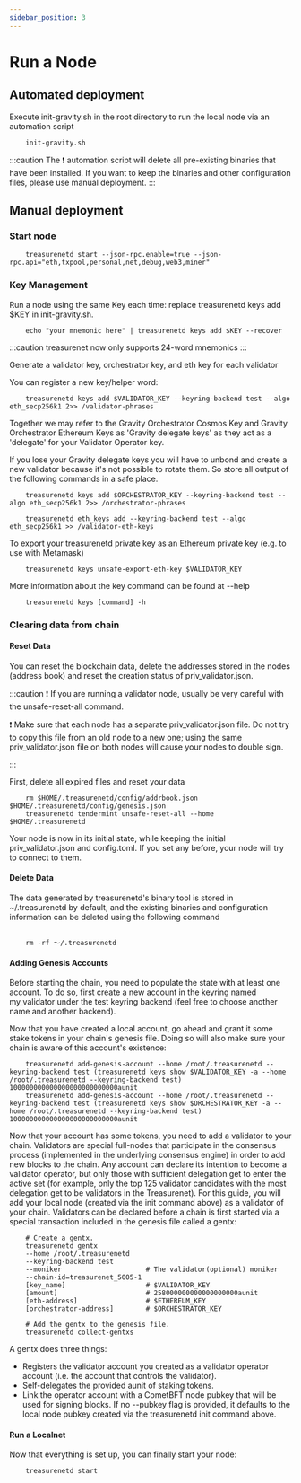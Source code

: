 ```yaml
---
sidebar_position: 3
---
```


# Run a Node

## Automated deployment

Execute init-gravity.sh in the root directory to run the local node via an automation script

```shell
    init-gravity.sh
```

:::caution
The ❗️ automation script will delete all pre-existing binaries that have been installed. If you want to keep the binaries and other configuration files, please use manual deployment.
:::

## Manual deployment

### Start node

```shell
    treasurenetd start --json-rpc.enable=true --json-rpc.api="eth,txpool,personal,net,debug,web3,miner"
```

### Key Management

Run a node using the same Key each time: replace treasurenetd keys add $KEY in init-gravity.sh.


```shell
    echo "your mnemonic here" | treasurenetd keys add $KEY --recover 
```

:::caution
treasurenet now only supports 24-word mnemonics
:::

Generate a validator key, orchestrator key, and eth key for each validator

You can register a new key/helper word:

```shell
    treasurenetd keys add $VALIDATOR_KEY --keyring-backend test --algo eth_secp256k1 2>> /validator-phrases
```

Together we may refer to the Gravity Orchestrator Cosmos Key and Gravity Orchestrator Ethereum Keys as 'Gravity delegate keys' as they act as a 'delegate' for your Validator Operator key.

If you lose your Gravity delegate keys you will have to unbond and create a new validator because it's not possible to rotate them. So store all output of the following commands in a safe place.

```shell
    treasurenetd keys add $ORCHESTRATOR_KEY --keyring-backend test --algo eth_secp256k1 2>> /orchestrator-phrases
```
```shell
    treasurenetd eth_keys add --keyring-backend test --algo eth_secp256k1 >> /validator-eth-keys
```

To export your treasurenetd private key as an Ethereum private key (e.g. to use with Metamask)

```shell
    treasurenetd keys unsafe-export-eth-key $VALIDATOR_KEY
```

More information about the key command can be found at --help

```shell
    treasurenetd keys [command] -h
```

### Clearing data from chain

#### Reset Data

You can reset the blockchain data, delete the addresses stored in the nodes (address book) and reset the creation status of priv_validator.json.

:::caution
❗️ If you are running a validator node, usually be very careful with the unsafe-reset-all command.

❗️ Make sure that each node has a separate priv_validator.json file. Do not try to copy this file from an old node to a new one; using the same priv_validator.json file on both nodes will cause your nodes to double sign.

:::

First, delete all expired files and reset your data

```shell
    rm $HOME/.treasurenetd/config/addrbook.json $HOME/.treasurenetd/config/genesis.json
    treasurenetd tendermint unsafe-reset-all --home $HOME/.treasurenetd
```

Your node is now in its initial state, while keeping the initial priv_validator.json and config.toml. If you set any before, your node will try to connect to them.

#### Delete Data

The data generated by treasurenetd's binary tool is stored in ~/.treasurenetd by default, and the existing binaries and configuration information can be deleted using the following command

```shell

    rm -rf ～/.treasurenetd

```

#### Adding Genesis Accounts

Before starting the chain, you need to populate the state with at least one account. To do so, first create a new account in the keyring named my_validator under the test keyring backend (feel free to choose another name and another backend).

Now that you have created a local account, go ahead and grant it some stake tokens in your chain's genesis file. Doing so will also make sure your chain is aware of this account's existence:

```shell
    treasurenetd add-genesis-account --home /root/.treasurenetd --keyring-backend test (treasurenetd keys show $VALIDATOR_KEY -a --home /root/.treasurenetd --keyring-backend test) 100000000000000000000000000aunit
    treasurenetd add-genesis-account --home /root/.treasurenetd --keyring-backend test (treasurenetd keys show $ORCHESTRATOR_KEY -a --home /root/.treasurenetd --keyring-backend test) 100000000000000000000000000aunit
```

Now that your account has some tokens, you need to add a validator to your chain. Validators are special full-nodes that participate in the consensus process (implemented in the underlying consensus engine) in order to add new blocks to the chain. Any account can declare its intention to become a validator operator, but only those with sufficient delegation get to enter the active set (for example, only the top 125 validator candidates with the most delegation get to be validators in the Treasurenet). For this guide, you will add your local node (created via the init command above) as a validator of your chain. Validators can be declared before a chain is first started via a special transaction included in the genesis file called a gentx:


```shell
    # Create a gentx.
    treasurenetd gentx 
    --home /root/.treasurenetd 
    --keyring-backend test 
    --moniker                     # The validator(optional) moniker
    --chain-id=treasurenet_5005-1 
    [key_name]                    # $VALIDATOR_KEY
    [amount]                      # 258000000000000000000aunit 
    [eth-address]                 # $ETHEREUM_KEY 
    [orchestrator-address]        # $ORCHESTRATOR_KEY

    # Add the gentx to the genesis file.
    treasurenetd collect-gentxs 
```

A gentx does three things:

- Registers the validator account you created as a validator operator account (i.e. the account that controls the validator).
- Self-delegates the provided aunit of staking tokens.
- Link the operator account with a CometBFT node pubkey that will be used for signing blocks. If no --pubkey flag is provided, it defaults to the local node pubkey created via the treasurenetd init command above.


#### Run a Localnet

Now that everything is set up, you can finally start your node:

```shell
    treasurenetd start
```